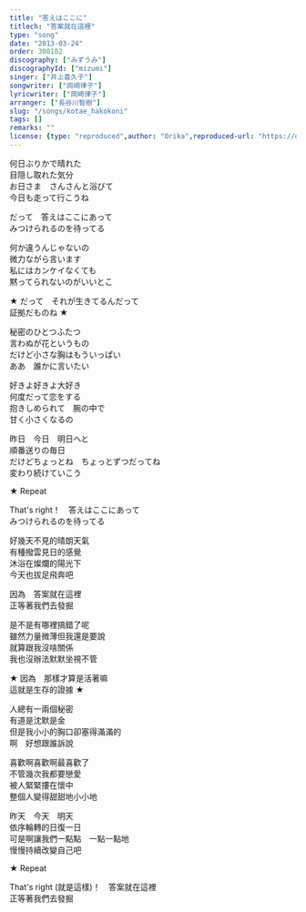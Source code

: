 ```yaml
---
title: "答えはここに"
titlech: "答案就在這裡"
type: "song"
date: "2013-03-24"
order: 300102
discography: ["みずうみ"]
discographyId: ["mizumi"]
singer: ["井上喜久子"]
songwriter: ["岡崎律子"]
lyricwriter: ["岡崎律子"]
arranger: ["長谷川智樹"]
slug: "/songs/kotae_hakokoni"
tags: []
remarks: ""
license: {type: "reproduced",author: "Orika",reproduced-url: "https://orikamushi.netlify.app",reproduced-website: "織歌蟲"}
---
```


何日ぶりかで晴れた   
目隠し取れた気分   
お日さま　さんさんと浴びて   
今日も走って行こうね   
  
だって　答えはここにあって   
みつけられるのを待ってる   
  
何か違うんじゃないの   
微力ながら言います   
私にはカンケイなくても   
黙ってられないのがいいとこ   
  
★ だって　それが生きてるんだって   
証拠だものね ★   
  
秘密のひとつふたつ   
言わぬが花というもの   
だけど小さな胸はもういっぱい   
ああ　誰かに言いたい   
  
好きよ好きよ大好き   
何度だって恋をする   
抱きしめられて　腕の中で   
甘く小さくなるの   
  
昨日　今日　明日へと   
順番送りの毎日   
だけどちょっとね　ちょっとずつだってね   
変わり続けていこう   
  
★ Repeat   
  
That's right！　答えはここにあって   
みつけられるのを待ってる  
  

<!-- 翻译 -->

好幾天不見的晴朗天氣  
有種撥雲見日的感覺  
沐浴在燦爛的陽光下  
今天也拔足飛奔吧  
  
因為　答案就在這裡  
正等著我們去發掘  
  
是不是有哪裡搞錯了呢  
雖然力量微薄但我還是要說  
就算跟我沒啥關係  
我也沒辦法默默坐視不管  
  
★ 因為　那樣才算是活著嘛  
這就是生存的證據 ★   
  
人總有一兩個秘密  
有道是沈默是金  
但是我小小的胸口卻塞得滿滿的  
啊　好想跟誰訴說  
  
喜歡啊喜歡啊最喜歡了  
不管幾次我都要戀愛  
被人緊緊摟在懷中  
整個人變得甜甜地小小地  
  
昨天　今天　明天  
依序輪轉的日復一日  
可是啊讓我們一點點　一點一點地  
慢慢持續改變自己吧  
  
★ Repeat   
  
That's right (就是這樣)！　答案就在這裡  
正等著我們去發掘
